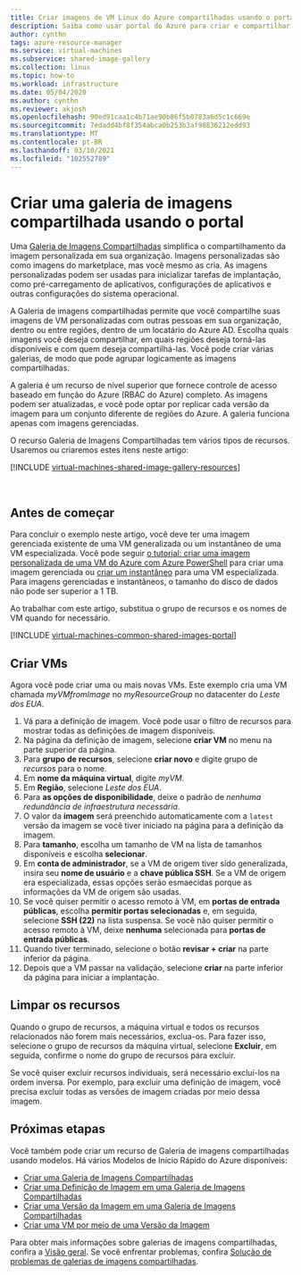 ```yaml
---
title: Criar imagens de VM Linux do Azure compartilhadas usando o portal
description: Saiba como usar portal do Azure para criar e compartilhar imagens de máquinas virtuais do Linux.
author: cynthn
tags: azure-resource-manager
ms.service: virtual-machines
ms.subservice: shared-image-gallery
ms.collection: linux
ms.topic: how-to
ms.workload: infrastructure
ms.date: 05/04/2020
ms.author: cynthn
ms.reviewer: akjosh
ms.openlocfilehash: 90ed91caa1c4b71ae90b86f5b0783a6d5c1c669e
ms.sourcegitcommit: 7edadd4bf8f354abca0b253b3af98836212edd93
ms.translationtype: MT
ms.contentlocale: pt-BR
ms.lasthandoff: 03/10/2021
ms.locfileid: "102552789"
---
```

# <a name="create-a-shared-image-gallery-using-the-portal"></a>Criar uma galeria de imagens compartilhada usando o portal

Uma [Galeria de Imagens Compartilhadas](../shared-image-galleries.md) simplifica o compartilhamento da imagem personalizada em sua organização. Imagens personalizadas são como imagens do marketplace, mas você mesmo as cria. As imagens personalizadas podem ser usadas para inicializar tarefas de implantação, como pré-carregamento de aplicativos, configurações de aplicativos e outras configurações do sistema operacional. 

A Galeria de imagens compartilhadas permite que você compartilhe suas imagens de VM personalizadas com outras pessoas em sua organização, dentro ou entre regiões, dentro de um locatário do Azure AD. Escolha quais imagens você deseja compartilhar, em quais regiões deseja torná-las disponíveis e com quem deseja compartilhá-las. Você pode criar várias galerias, de modo que pode agrupar logicamente as imagens compartilhadas. 

A galeria é um recurso de nível superior que fornece controle de acesso baseado em função do Azure (RBAC do Azure) completo. As imagens podem ser atualizadas, e você pode optar por replicar cada versão da imagem para um conjunto diferente de regiões do Azure. A galeria funciona apenas com imagens gerenciadas.

O recurso Galeria de Imagens Compartilhadas tem vários tipos de recursos. Usaremos ou criaremos estes itens neste artigo:


[!INCLUDE [virtual-machines-shared-image-gallery-resources](../../../includes/virtual-machines-shared-image-gallery-resources.md)]

<br>





## <a name="before-you-begin"></a>Antes de começar

Para concluir o exemplo neste artigo, você deve ter uma imagem gerenciada existente de uma VM generalizada ou um instantâneo de uma VM especializada. Você pode seguir [o tutorial: criar uma imagem personalizada de uma VM do Azure com Azure PowerShell](tutorial-custom-images.md) para criar uma imagem gerenciada ou [criar um instantâneo](../windows/snapshot-copy-managed-disk.md) para uma VM especializada. Para imagens gerenciadas e instantâneos, o tamanho do disco de dados não pode ser superior a 1 TB.

Ao trabalhar com este artigo, substitua o grupo de recursos e os nomes de VM quando for necessário.

 
[!INCLUDE [virtual-machines-common-shared-images-portal](../../../includes/virtual-machines-common-shared-images-portal.md)]

## <a name="create-vms"></a>Criar VMs 

Agora você pode criar uma ou mais novas VMs. Este exemplo cria uma VM chamada *myVMfromImage* no *myResourceGroup* no datacenter do *Leste dos EUA*.

1. Vá para a definição de imagem. Você pode usar o filtro de recursos para mostrar todas as definições de imagem disponíveis.
1. Na página da definição de imagem, selecione **criar VM** no menu na parte superior da página.
1. Para **grupo de recursos**, selecione **criar novo** e digite grupo de *recursos* para o nome.
1. Em **nome da máquina virtual**, digite *myVM*.
1. Em **Região**, selecione *Leste dos EUA*.
1. Para **as opções de disponibilidade**, deixe o padrão de *nenhuma redundância de infraestrutura necessária*.
1. O valor da **imagem** será preenchido automaticamente com a `latest` versão da imagem se você tiver iniciado na página para a definição da imagem.
1. Para **tamanho**, escolha um tamanho de VM na lista de tamanhos disponíveis e escolha **selecionar**.
1. Em **conta de administrador**, se a VM de origem tiver sido generalizada, insira seu **nome de usuário** e a **chave pública SSH**. Se a VM de origem era especializada, essas opções serão esmaecidas porque as informações da VM de origem são usadas.
1. Se você quiser permitir o acesso remoto à VM, em **portas de entrada públicas**, escolha **permitir portas selecionadas** e, em seguida, selecione **SSH (22)** na lista suspensa. Se você não quiser permitir o acesso remoto à VM, deixe **nenhuma** selecionada para **portas de entrada públicas**.
1. Quando tiver terminado, selecione o botão **revisar + criar** na parte inferior da página.
1. Depois que a VM passar na validação, selecione **criar** na parte inferior da página para iniciar a implantação.


## <a name="clean-up-resources"></a>Limpar os recursos

Quando o grupo de recursos, a máquina virtual e todos os recursos relacionados não forem mais necessários, exclua-os. Para fazer isso, selecione o grupo de recursos da máquina virtual, selecione **Excluir**, em seguida, confirme o nome do grupo de recursos para excluir.

Se você quiser excluir recursos individuais, será necessário excluí-los na ordem inversa. Por exemplo, para excluir uma definição de imagem, você precisa excluir todas as versões de imagem criadas por meio dessa imagem.

## <a name="next-steps"></a>Próximas etapas

Você também pode criar um recurso de Galeria de imagens compartilhadas usando modelos. Há vários Modelos de Início Rápido do Azure disponíveis: 

- [Criar uma Galeria de Imagens Compartilhadas](https://azure.microsoft.com/resources/templates/101-sig-create/)
- [Criar uma Definição de Imagem em uma Galeria de Imagens Compartilhadas](https://azure.microsoft.com/resources/templates/101-sig-image-definition-create/)
- [Criar uma Versão da Imagem em uma Galeria de Imagens Compartilhadas](https://azure.microsoft.com/resources/templates/101-sig-image-version-create/)
- [Criar uma VM por meio de uma Versão da Imagem](https://azure.microsoft.com/resources/templates/101-vm-from-sig/)

Para obter mais informações sobre galerias de imagens compartilhadas, confira a [Visão geral](../shared-image-galleries.md). Se você enfrentar problemas, confira [Solução de problemas de galerias de imagens compartilhadas](../troubleshooting-shared-images.md).